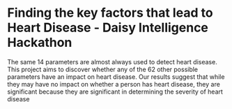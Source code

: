 # Finding the key factors that lead to Heart Disease - Daisy Intelligence Hackathon
 The same 14 parameters are almost always used to detect heart disease. This project aims to discover whether any of the 62 other possible parameters have an impact on heart disease. Our results suggest that while they may have no impact on whether a person has heart disease, they are significant because they are significant in determining the severity of heart disease
